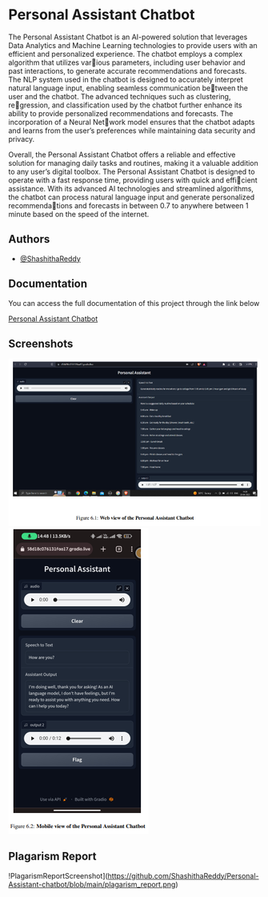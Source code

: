 
# Personal Assistant Chatbot

The Personal Assistant Chatbot is an AI-powered solution that leverages Data
Analytics and Machine Learning technologies to provide users with an efficient and
personalized experience. The chatbot employs a complex algorithm that utilizes various parameters, including user behavior and past interactions, to generate accurate
recommendations and forecasts. The NLP system used in the chatbot is designed
to accurately interpret natural language input, enabling seamless communication between the user and the chatbot. The advanced techniques such as clustering, regression, and classification used by the chatbot further enhance its ability to provide
personalized recommendations and forecasts. The incorporation of a Neural Network model ensures that the chatbot adapts and learns from the user’s preferences
while maintaining data security and privacy. 

Overall, the Personal Assistant Chatbot
offers a reliable and effective solution for managing daily tasks and routines, making
it a valuable addition to any user’s digital toolbox. The Personal Assistant Chatbot
is designed to operate with a fast response time, providing users with quick and efficient assistance. With its advanced AI technologies and streamlined algorithms, the
chatbot can process natural language input and generate personalized recommendations and forecasts in between 0.7 to anywhere between 1 minute based on the speed
of the internet.


## Authors

- [@ShashithaReddy](https://github.com/ShashithaReddy)

## Documentation
You can access the full documentation of this project through the link below

[Personal Assistant Chatbot](https://drive.google.com/file/d/1-w7tRo2kK1MwJ8NSWz08lUhYp-o78SWR/view?usp=drive_link)


## Screenshots

![App Screenshot](https://github.com/ShashithaReddy/Personal-Assistant-chatbot/blob/main/Untitled2.png)
![App Screenshot](https://github.com/ShashithaReddy/Personal-Assistant-chatbot/blob/main/Untitled.png)



## Plagarism Report
!PlagarismReportScreenshot](https://github.com/ShashithaReddy/Personal-Assistant-chatbot/blob/main/plagarism_report.png)
